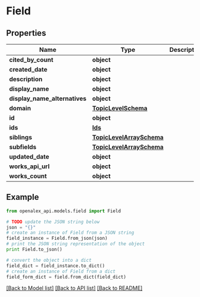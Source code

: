 # Field


## Properties

Name | Type | Description | Notes
------------ | ------------- | ------------- | -------------
**cited_by_count** | **object** |  | 
**created_date** | **object** |  | 
**description** | **object** |  | 
**display_name** | **object** |  | 
**display_name_alternatives** | **object** |  | 
**domain** | [**TopicLevelSchema**](TopicLevelSchema.md) |  | 
**id** | **object** |  | 
**ids** | [**Ids**](Ids.md) |  | 
**siblings** | [**TopicLevelArraySchema**](TopicLevelArraySchema.md) |  | 
**subfields** | [**TopicLevelArraySchema**](TopicLevelArraySchema.md) |  | 
**updated_date** | **object** |  | 
**works_api_url** | **object** |  | 
**works_count** | **object** |  | 

## Example

```python
from openalex_api.models.field import Field

# TODO update the JSON string below
json = "{}"
# create an instance of Field from a JSON string
field_instance = Field.from_json(json)
# print the JSON string representation of the object
print Field.to_json()

# convert the object into a dict
field_dict = field_instance.to_dict()
# create an instance of Field from a dict
field_form_dict = field.from_dict(field_dict)
```
[[Back to Model list]](../README.md#documentation-for-models) [[Back to API list]](../README.md#documentation-for-api-endpoints) [[Back to README]](../README.md)


